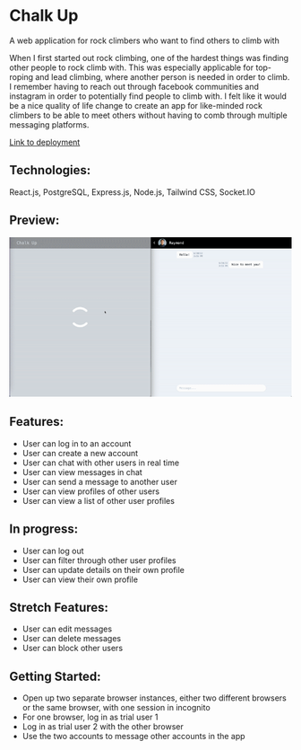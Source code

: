 # Chalk Up

A web application for rock climbers who want to find others to climb with

When I first started out rock climbing, one of the hardest things was finding other people to rock climb with. This was especially applicable for top-roping and lead climbing, where another person is needed in order to climb. I remember having to reach out through facebook communities and instagram in order to potentially find people to climb with. I felt like it would be a nice quality of life change to create an app for like-minded rock climbers to be able to meet others without having to comb through multiple messaging platforms.

[Link to deployment](https://chalk-up-app.herokuapp.com/)

Technologies:
-

React.js, PostgreSQL, Express.js, Node.js, Tailwind CSS, Socket.IO

Preview:
-
![](./server/public/images/read-me.gif)

Features:
-
- User can log in to an account
- User can create a new account
- User can chat with other users in real time
- User can view messages in chat
- User can send a message to another user
- User can view profiles of other users
- User can view a list of other user profiles

In progress:
-
- User can log out
- User can filter through other user profiles
- User can update details on their own profile
- User can view their own profile

Stretch Features:
-
- User can edit messages
- User can delete messages
- User can block other users

Getting Started:
-
- Open up two separate browser instances, either two different browsers or the same browser, with one session in incognito
- For one browser, log in as trial user 1
- Log in as trial user 2 with the other browser
- Use the two accounts to message other accounts in the app
